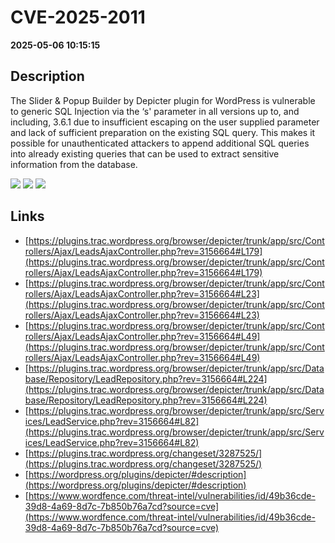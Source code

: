 # CVE-2025-2011

**2025-05-06 10:15:15**

## Description
The Slider & Popup Builder by Depicter plugin for WordPress is vulnerable to generic SQL Injection via the ‘s' parameter in all versions up to, and including, 3.6.1 due to insufficient escaping on the user supplied parameter and lack of sufficient preparation on the existing SQL query.  This makes it possible for unauthenticated attackers to append additional SQL queries into already existing queries that can be used to extract sensitive information from the database.

![](https://img.shields.io/static/v1?label=Score&message=7.5&color=red)
![](https://img.shields.io/static/v1?label=Severity&message=HIGH&color=red)
![](https://img.shields.io/static/v1?label=CWE&message=SQL&color=green)

## Links
- [https://plugins.trac.wordpress.org/browser/depicter/trunk/app/src/Controllers/Ajax/LeadsAjaxController.php?rev=3156664#L179](https://plugins.trac.wordpress.org/browser/depicter/trunk/app/src/Controllers/Ajax/LeadsAjaxController.php?rev=3156664#L179)
- [https://plugins.trac.wordpress.org/browser/depicter/trunk/app/src/Controllers/Ajax/LeadsAjaxController.php?rev=3156664#L23](https://plugins.trac.wordpress.org/browser/depicter/trunk/app/src/Controllers/Ajax/LeadsAjaxController.php?rev=3156664#L23)
- [https://plugins.trac.wordpress.org/browser/depicter/trunk/app/src/Controllers/Ajax/LeadsAjaxController.php?rev=3156664#L49](https://plugins.trac.wordpress.org/browser/depicter/trunk/app/src/Controllers/Ajax/LeadsAjaxController.php?rev=3156664#L49)
- [https://plugins.trac.wordpress.org/browser/depicter/trunk/app/src/Database/Repository/LeadRepository.php?rev=3156664#L224](https://plugins.trac.wordpress.org/browser/depicter/trunk/app/src/Database/Repository/LeadRepository.php?rev=3156664#L224)
- [https://plugins.trac.wordpress.org/browser/depicter/trunk/app/src/Services/LeadService.php?rev=3156664#L82](https://plugins.trac.wordpress.org/browser/depicter/trunk/app/src/Services/LeadService.php?rev=3156664#L82)
- [https://plugins.trac.wordpress.org/changeset/3287525/](https://plugins.trac.wordpress.org/changeset/3287525/)
- [https://wordpress.org/plugins/depicter/#description](https://wordpress.org/plugins/depicter/#description)
- [https://www.wordfence.com/threat-intel/vulnerabilities/id/49b36cde-39d8-4a69-8d7c-7b850b76a7cd?source=cve](https://www.wordfence.com/threat-intel/vulnerabilities/id/49b36cde-39d8-4a69-8d7c-7b850b76a7cd?source=cve)
